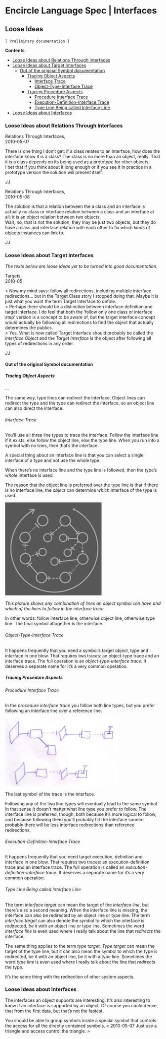 ﻿Encircle Language Spec | Interfaces
===================================

Loose Ideas
-----------

`[ Preliminary documentation ]`

__Contents__

- [Loose Ideas about Relations Through Interfaces](#loose-ideas-about-relations-through-interfaces)
- [Loose Ideas about Target Interfaces](#loose-ideas-about-target-interfaces)
    - [Out of the original Symbol documentation](#out-of-the-original-symbol-documentation)
        - [Tracing Object Aspects](#tracing-object-aspects)
            - [Interface Trace](#interface-trace)
            - [Object-Type-Interface Trace](#object-type-interface-trace)
        - [Tracing Procedure Aspects](#tracing-procedure-aspects)
            - [Procedure Interface Trace](#procedure-interface-trace)
            - [Execution-Definition-Interface Trace](#execution-definition-interface-trace)
            - [Type Line Being called Interface Line](#type-line-being-called-interface-line)
- [Loose Ideas about Interfaces](#loose-ideas-about-interfaces)

### Loose Ideas about Relations Through Interfaces

Relations Through Interfaces,  
2010-05-07

There is one thing I don’t get: if a class relates to an interface, how does the interface know it is a class? The class is no more than an object, really. That it is a class depends on its being used as a prototype for other objects.  
I bet that if you think about it long enough or if you see it in practice in a prototype version the solution will present itself.

JJ

Relations Through Interfaces,  
2010-05-08

The solution is that a relation between the a class and an interface is actually no class or interface relation between a class and an interface at all: it is an object relation between two objects.  
Wait, no, that is not the solution, they may be just two objects, but they do have a class and interface relation with each other to fix which *kinds* of objects instances can link to.

JJ

### Loose Ideas about Target Interfaces

*The texts below are loose ideas yet to be turned into good documentation.*

Targets,  
2010-05

\> Now my mind says: follow all redirections, including multiple interface redirections... but in the Target Class story I stopped doing that. Maybe it is just what you want the term Target Interface to define.  
\> Perhaps there should be a distinction between interface definition and target interface. I do feel that both the ‘follow only one class or interface step’ version is a concept to be aware of, but the target interface concept would actually be following all redirections to find the object that actually determines the publics.  
\> Yes. What is now called Target Interface should probably be called the *Interface Object* and the *Target Interface* is the object after following all types of redirections in any order.

JJ

#### Out of the original Symbol documentation

##### Tracing Object Aspects

...

The same way, type lines can redirect the interface. Object lines can redirect the type and the type can redirect the interface, so an object line can also direct the interface.

###### Interface Trace

You’ll use all three line types to trace the interface. Follow the interface line if it exists, else follow the object line, else the type line. When you run into a symbol with no lines, then that’s the interface.

A special thing about an interface line is that you can select a single interface of a type and not use the whole type.

When there’s no interface line and the type line is followed, then the type’s *whole* interface is used.

The reason that the object line is preferred over the type line is that if there is no interface line, the *object* can determine *which* interface of the type is used.

![](images/4.%20Interfaces%20Loose%20Ideas.001.png)

*This picture shows any combination of lines an object symbol can have and which of the lines to follow in the interface trace.*

In other words: follow interface line, otherwise object line, otherwise type line. The final symbol altogether is the interface.

###### Object-Type-Interface Trace

It happens frequently that you need a symbol’s target object, type and interface in one blow. That requires two traces: an object-type trace and an interface trace. The full operation is an *object-type-interface trace*. It deserves a separate name for it’s a very common operation.

##### Tracing Procedure Aspects

###### Procedure Interface Trace

In the *procedure interface trace* you follow both line types, but you prefer following an interface line over a reference line.

![](images/4.%20Interfaces%20Loose%20Ideas.002.jpeg)

The last symbol of the trace is the interface.

Following any of the two line types will eventually lead to the same symbol. In that sense it doesn’t matter what line type you prefer to follow. The interface line is preferred, though, both because it’s more logical to follow, and because following them you’ll probably hit the interface sooner: probably there will be less interface redirections than reference redirections.

###### Execution-Definition-Interface Trace

It happens frequently that you need target execution, definition and interface in one blow. That requires two traces: an execution-definition trace and an interface trace. The full operation is called an *execution-definition-interface trace*. It deserves a separate name for it’s a very common operation.

###### Type Line Being called Interface Line 

The term *interface target* can mean the target of the *interface line*, but there’s also a second meaning. When the interface line is missing, the interface can also be redirected by an object line or type line. The term *interface target* can also denote the symbol to which the interface is redirected, *be it* with an object line or type line. Sometimes the word *interface line* is even used where I really talk about the line that *redirects* the interface.

The same thing applies to the term *type target*. *Type target* can mean the target of the type line, but it can also mean the symbol to which the type is redirected, be it with an object line, be it with a type line. Sometimes the word *type line* is even used where I really talk about the line that *redirects* the type.

It’s the same thing with the redirection of other system aspects.

### Loose Ideas about Interfaces

The interfaces an object supports are interesting. It’s also interesting to know if an interface is supported by an object. Of course you could derive that from the first data, but that’s not the fastest.

You should be able to group symbols inside a special symbol that controls the access for all the directly contained symbols. < 2010-05-07 Just use a triangle and access control the triangle. >

